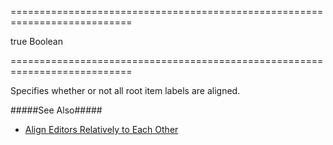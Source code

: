 ===========================================================================
<!--default-->true<!--/default-->
<!--type-->Boolean<!--/type-->
===========================================================================

<!--shortDescription-->
Specifies whether or not all root item labels are aligned.
<!--/shortDescription-->

<!--fullDescription-->
#####See Also#####
- [Align Editors Relatively to Each Other](/Documentation/Guide/Widgets/Form/Configure_Item_Labels/Location_and_Alignment/#Align_Editors_Relatively_to_Each_Other)
<!--/fullDescription-->